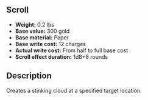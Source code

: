## Scroll

- **Weight:** 0.2 lbs
- **Base value:** 300 gold
- **Base material:** Paper
- **Base write cost:** 12 charges
- **Actual write cost:** From half to full base cost
- **Scroll effect duration:** 1d8+8 rounds

## Description

Creates a stinking cloud at a specified target location.
